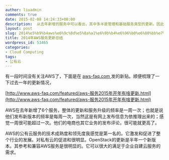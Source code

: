 ```yaml
---
author: liuadmin
comments: true
date: 2015-02-08 14:24:33+00:00
description:  从去年新增的服务中可以看出，其中多半是管理和基础服务类型的更新。因此，我感觉这也预示着，公有云技术的领头羊的发展也上到一定的成熟度上了。相比而言，企业私有云的建设还是纠结在几个症结上：选择私有云平台软件难，选择部署实施的落地工具和服务难，市场上相关的人才难找，大多出人连试点的经验还没还有获得，云应用-无状态应用踪影难觅。这些事实下，我看到了私有云建设的广阔服务前景，特别是企业服务这块。感觉有技术的实力派大牛们，应该趁着国产化软件的浪潮，踏踏实施做两年企业级产品，踏踏试试走下企业服务的路。别惦记着风头的那些钱，别惦记着做个公有云服务出来走出国门走向世界。我朝企业不差钱的主，土豪的企业有的事。毕竟近水楼台先得月。
layout: post
slug: 2014%e5%b9%b4aws%e6%9c%8d%e5%8a%a1%e6%9b%b4%e6%96%b0%e6%80%bb%e7%bb%93
title: 2014年AWS服务更新总结
wordpress_id: 53465
categories:
- Cloud Computing
tags:
- 公有云
---
```


有一段时间没有关注AWS了，下面是在 [aws-faq.com ](http://aws-faq.com)发的新贴。顺便梳理了一下过去一年的更新情况，

[http://www.aws-faq.com/featured/aws-服务2015年开年有啥更新.html](http://www.aws-faq.com/featured/aws-服务2015年开年有啥更新.html)

AWS在去年新增了6个服务，整体的更新和服务升级的频率是一周一次；也就是说他们发布新版本的频率是每周一次，当然这是有网上发布信息为依推理出来的；感觉一周很可能超过一次。他们的电商也其它业务的发布评论，很可能就更高了。

AWS的公有云服务的技术成熟度和领先度我感觉是第一名的。它激发和促进了整个行业的发展。对私有云的促进和很明显。OpenStack的更新是半年一个新版本。其参考和兼容AWS服务是很明显的。它可以很大的满足于企业自建云服务的需求。
